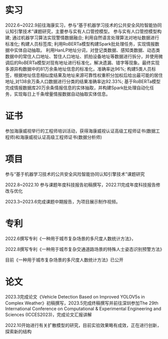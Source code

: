 # 实习
2022.6~2022.9前往海康实习，参与“基于机器学习技术的公共安全风险智能协同认知引擎技术”课题研究，主要参与实有人口管控模型。
参与实有人口管控模型构建; 通过机器学习算法实现警情数据融合; 利用自然语言处理算法对地址数据进行标准化; 构建人员标签库; 利用RoBERTa模型构建Spark批处理任务，实现情报数据中实体自动抽取。
利用HanLP地址分词，对登记类数据、感知类数据、动态类数据中的常住人口地址、暂住人口地址、抓拍设备地址等数据进行拆分，并使用微调后的RoBERTa模型对现有地址进行标准化，解决遗漏、错字等现象。最终实现多源异构数据中的81万余条地址信息的标准化，准确率达96%;
构建5类人员标签，根据地址信息相似度结果及地址来源可靠性权重积分加权后给出最可能的居住地址,对138余万条人口数据进行分类的结果准确率达92.33%;
基于RoBERTa模型完成情报数据库20万余条情报信息的实体抽取，并构建Spark批处理自动化任务，实现每日上千条增量情报数据自动抽取实体信息。

# 证书
参加海康威视举行的工程师培训活动，获得海康威视认证高级工程师证书(数据工程师)和海康威视认证高级工程师证书(数据分析师)


# 项目
参与“基于机器学习技术的公共安全风险智能协同认知引擎技术”课题研究

2022.8~2022.10 参与课题年度科技报告初稿撰写，2022.11完成年度科技报告修改与优化

2023.3~2023.6完成课题中期报告，为项目展示制作视频。

# 专利
2022.6撰写专利《一种用于城市复杂场景的多尺度人数统计方法》，

2022.8撰写专利《一种用于城市复杂交通道路场景的特殊人士姿态识别预警方法》

目前《一种用于城市复杂场景的多尺度人数统计方法》已公开

# 论文

2023.3完成论文《Vehicle Detection Based on Improved YOLOV5s in Complex Weather》初稿撰写，2023.5完成终稿撰写并前往深圳参加The 29th International Conference on Computational & Experimental Engineering and Sciences (ICCES2023)，完成论文汇报讲解

2022.10开始进行有关扩散模型的研究，目前实验效果略有成效，正在进行创新，探索新的结构